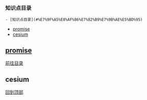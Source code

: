 <!--
 * @Author: likai ‘766173427@qq.com’
 * @Date: 2024-06-25 17:24:06
 * @LastEditors: likai 2806699104@qq.com
 * @LastEditTime: 2024-06-26 18:26:53
 * @FilePath: \cshiDemo\README.md
 * @Description: 这是默认设置,请设置`customMade`, 打开koroFileHeader查看配置 进行设置: https://github.com/OBKoro1/koro1FileHeader/wiki/%E9%85%8D%E7%BD%AE
-->

### <span id=“jump”>知识点目录</span>
<!-- TOC -->

    - [知识点目录](#%E7%9F%A5%E8%AF%86%E7%82%B9%E7%9B%AE%E5%BD%95)
- [promise](#promise)
- [cesium](#cesium)


## [promise](./promise/promise.md)
[前往目录](./promise/promise.md)

## cesium


[回到顶部](#jump)






